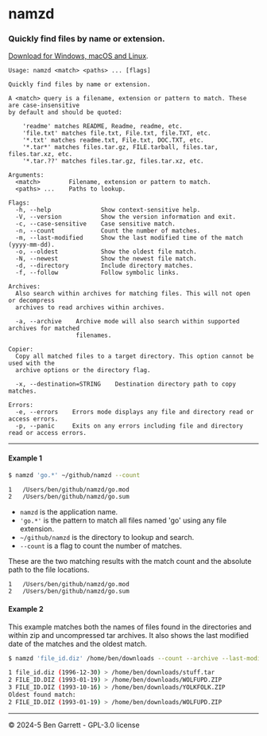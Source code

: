 # namzd

### Quickly find files by name or extension.

[Download for Windows, macOS and Linux](https://github.com/bengarrett/namzd/releases).

```
Usage: namzd <match> <paths> ... [flags]

Quickly find files by name or extension.

A <match> query is a filename, extension or pattern to match. These are case-insensitive
by default and should be quoted:

    'readme' matches README, Readme, readme, etc.
    'file.txt' matches file.txt, File.txt, file.TXT, etc.
    '*.txt' matches readme.txt, File.txt, DOC.TXT, etc.
    '*.tar*' matches files.tar.gz, FILE.tarball, files.tar, files.tar.xz, etc.
    '*.tar.??' matches files.tar.gz, files.tar.xz, etc.

Arguments:
  <match>        Filename, extension or pattern to match.
  <paths> ...    Paths to lookup.

Flags:
  -h, --help              Show context-sensitive help.
  -V, --version           Show the version information and exit.
  -c, --case-sensitive    Case sensitive match.
  -n, --count             Count the number of matches.
  -m, --last-modified     Show the last modified time of the match (yyyy-mm-dd).
  -o, --oldest            Show the oldest file match.
  -N, --newest            Show the newest file match.
  -d, --directory         Include directory matches.
  -f, --follow            Follow symbolic links.

Archives:
  Also search within archives for matching files. This will not open or decompress
  archives to read archives within archives.

  -a, --archive    Archive mode will also search within supported archives for matched
                   filenames.

Copier:
  Copy all matched files to a target directory. This option cannot be used with the
  archive options or the directory flag.

  -x, --destination=STRING    Destination directory path to copy matches.

Errors:
  -e, --errors    Errors mode displays any file and directory read or access errors.
  -p, --panic     Exits on any errors including file and directory read or access errors.
```

---

#### Example 1

```sh
$ namzd 'go.*' ~/github/namzd --count

1	/Users/ben/github/namzd/go.mod
2	/Users/ben/github/namzd/go.sum
```

- `namzd` is the application name.
- `'go.*'` is the pattern to match all files named 'go' using any file extension.
- `~/github/namzd` is the directory to lookup and search.
- `--count` is a flag to count the number of matches.

These are the two matching results with the match count and the absolute path to the file locations.

```
1	/Users/ben/github/namzd/go.mod
2	/Users/ben/github/namzd/go.sum
```

#### Example 2

This example matches both the names of files found in the directories and within zip and uncompressed tar archives.
It also shows the last modified date of the matches and the oldest match.

```sh
$ namzd 'file_id.diz' /home/ben/downloads --count --archive --last-modified --oldest

1 file_id.diz (1996-12-30) > /home/ben/downloads/stuff.tar
2 FILE_ID.DIZ (1993-01-19) > /home/ben/downloads/WOLFUPD.ZIP
3 FILE_ID.DIZ (1993-10-16) > /home/ben/downloads/YOLKFOLK.ZIP
Oldest found match:
2 FILE_ID.DIZ (1993-01-19) > /home/ben/downloads/WOLFUPD.ZIP
```

---

© 2024-5 Ben Garrett - GPL-3.0 license
